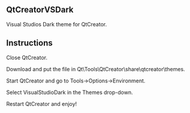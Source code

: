 ## QtCreatorVSDark

Visual Studios Dark theme for QtCreator.


## Instructions

Close QtCreator.

Download and put the file in Qt\Tools\QtCreator\share\qtcreator\themes.

Start QtCreator and go to Tools->Options->Environment.

Select VisualStudioDark in the Themes drop-down.

Restart QtCreator and enjoy!
